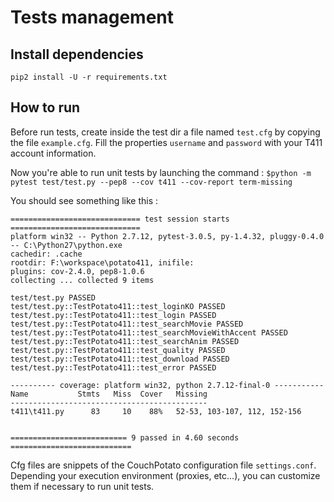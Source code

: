 # Tests management

## Install dependencies

```pip2 install -U -r requirements.txt```

## How to run

Before run tests, create inside the test dir a file named `test.cfg` by copying the file `example.cfg`. Fill the properties `username` and `password` with your T411 account information.

Now you're able to run unit tests by launching the command : ```$python -m pytest test/test.py --pep8 --cov t411 --cov-report term-missing```

You should see something like this :
```console
============================= test session starts =============================
platform win32 -- Python 2.7.12, pytest-3.0.5, py-1.4.32, pluggy-0.4.0 -- C:\Python27\python.exe
cachedir: .cache
rootdir: F:\workspace\potato411, inifile:
plugins: cov-2.4.0, pep8-1.0.6
collecting ... collected 9 items

test/test.py PASSED
test/test.py::TestPotato411::test_loginKO PASSED
test/test.py::TestPotato411::test_login PASSED
test/test.py::TestPotato411::test_searchMovie PASSED
test/test.py::TestPotato411::test_searchMovieWithAccent PASSED
test/test.py::TestPotato411::test_searchAnim PASSED
test/test.py::TestPotato411::test_quality PASSED
test/test.py::TestPotato411::test_download PASSED
test/test.py::TestPotato411::test_error PASSED

---------- coverage: platform win32, python 2.7.12-final-0 -----------
Name           Stmts   Miss  Cover   Missing
--------------------------------------------
t411\t411.py      83     10    88%   52-53, 103-107, 112, 152-156


========================== 9 passed in 4.60 seconds ===========================
```

Cfg files are snippets of the CouchPotato configuration file `settings.conf`. Depending your execution environment (proxies, etc...), you can customize them if necessary to run unit tests.
